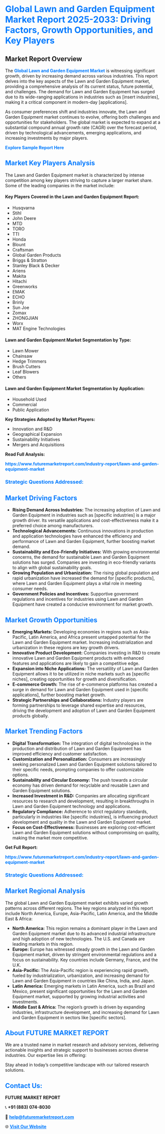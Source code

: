 <h1 style="color: #007BFF;">Global Lawn and Garden Equipment Market Report 2025-2033: Driving Factors, Growth Opportunities, and Key Players</h1>

<section id="overview">
<h2>Market Report Overview</h2>
<p>The <a href="https://www.futuremarketreport.com/industry-report/lawn-and-garden-equipment-market" style="color: #007BFF; text-decoration: none;"><strong>Global Lawn and Garden Equipment Market</strong></a> is witnessing significant growth, driven by increasing demand across various industries. This report delves into the key aspects of the Lawn and Garden Equipment market, providing a comprehensive analysis of its current status, future potential, and challenges. The demand for Lawn and Garden Equipment has surged due to its wide-ranging applications in industries such as [insert industries], making it a critical component in modern-day [applications].</p>
<p>As consumer preferences shift and industries innovate, the Lawn and Garden Equipment market continues to evolve, offering both challenges and opportunities for stakeholders. The global market is expected to expand at a substantial compound annual growth rate (CAGR) over the forecast period, driven by technological advancements, emerging applications, and increasing investments by major players.</p>
</section>

<section id="overview">
<p><a href="https://www.futuremarketreport.com/request-sample/reportId=97085" style="color: #007BFF; text-decoration: none;"><strong>Explore Sample Report Here</strong></a></p>
</section>

<section id="key-players">
<h2 style="color: #007BFF;">Market Key Players Analysis</h2>
<p>The Lawn and Garden Equipment market is characterized by intense competition among key players striving to capture a larger market share. Some of the leading companies in the market include:</p>
<h4>Key Players Covered in the Lawn and Garden Equipment Report:</h4>
<ul><li>Husqvarna</li><li>Stihl</li><li>John Deere</li><li>MTD</li><li>TORO</li><li>TTI</li><li>Honda</li><li>Blount</li><li>Craftsman</li><li>Global Garden Products</li><li>Briggs &amp; Stratton</li><li>Stanley Black &amp; Decker</li><li>Ariens</li><li>Makita</li><li>Hitachi</li><li>Greenworks</li><li>EMAK</li><li>ECHO</li><li>Brinly</li><li>Sun Joe</li><li>Zomax</li><li>ZHONGJIAN</li><li>Worx</li><li>MAT Engine Technologies</li></ul>
<h4>Lawn and Garden Equipment Market Segmentation by Type:</h4>
<ul><li>Lawn Mower</li><li>Chainsaw</li><li>Hedge Trimmers</li><li>Brush Cutters</li><li>Leaf Blowers</li><li>Others</li></ul>

<h4>Lawn and Garden Equipment Market Segmentation by Application:</h4>
<ul><li>Household Used</li><li>Commercial</li><li>Public Application</li></ul>
<p><strong>Key Strategies Adopted by Market Players:</strong></p>
<ul>
<li>Innovation and R&D</li>
<li>Geographical Expansion</li>
<li>Sustainability Initiatives</li>
<li>Mergers and Acquisitions</li>
</ul>
</section>

<section>
<p><strong>Read Full Analysis: </strong></p><a href="https://www.futuremarketreport.com/industry-report/lawn-and-garden-equipment-market" style="color: #007BFF; text-decoration: none;"><strong>https://www.futuremarketreport.com/industry-report/lawn-and-garden-equipment-market</strong></a>
<h3 style="color: #007BFF;">Strategic Questions Addressed:</h3>
</section>

<section id="driving-factors">
<h2 style="color: #007BFF;">Market Driving Factors</h2>
<ul>
<li><strong>Rising Demand Across Industries:</strong> The increasing adoption of Lawn and Garden Equipment in industries such as [specific industries] is a major growth driver. Its versatile applications and cost-effectiveness make it a preferred choice among manufacturers.</li>
<li><strong>Technological Advancements:</strong> Continuous innovations in production and application technologies have enhanced the efficiency and performance of Lawn and Garden Equipment, further boosting market demand.</li>
<li><strong>Sustainability and Eco-Friendly Initiatives:</strong> With growing environmental concerns, the demand for sustainable Lawn and Garden Equipment solutions has surged. Companies are investing in eco-friendly variants to align with global sustainability goals.</li>
<li><strong>Growing Population and Urbanization:</strong> The rising global population and rapid urbanization have increased the demand for [specific products], where Lawn and Garden Equipment plays a vital role in meeting consumer needs.</li>
<li><strong>Government Policies and Incentives:</strong> Supportive government regulations and incentives for industries using Lawn and Garden Equipment have created a conducive environment for market growth.</li>
</ul>
</section>

<section id="growth-opportunities">
<h2 style="color: #007BFF;">Market Growth Opportunities</h2>
<ul>
<li><strong>Emerging Markets:</strong> Developing economies in regions such as Asia-Pacific, Latin America, and Africa present untapped potential for the Lawn and Garden Equipment market. Increasing industrialization and urbanization in these regions are key growth drivers.</li>
<li><strong>Innovative Product Development:</strong> Companies investing in R&D to create innovative Lawn and Garden Equipment products with enhanced features and applications are likely to gain a competitive edge.</li>
<li><strong>Expansion into Niche Applications:</strong> The versatility of Lawn and Garden Equipment allows it to be utilized in niche markets such as [specific niches], creating opportunities for growth and diversification.</li>
<li><strong>E-commerce Growth:</strong> The rise of e-commerce platforms has created a surge in demand for Lawn and Garden Equipment used in [specific applications], further boosting market growth.</li>
<li><strong>Strategic Partnerships and Collaborations:</strong> Industry players are forming partnerships to leverage shared expertise and resources, driving the development and adoption of Lawn and Garden Equipment products globally.</li>
</ul>
</section>

<section id="trending-factors">
<h2 style="color: #007BFF;">Market Trending Factors</h2>
<ul>
<li><strong>Digital Transformation:</strong> The integration of digital technologies in the production and distribution of Lawn and Garden Equipment has improved efficiency and customer satisfaction.</li>
<li><strong>Customization and Personalization:</strong> Consumers are increasingly seeking personalized Lawn and Garden Equipment solutions tailored to their specific needs, prompting companies to offer customizable options.</li>
<li><strong>Sustainability and Circular Economy:</strong> The push towards a circular economy has driven demand for recyclable and reusable Lawn and Garden Equipment solutions.</li>
<li><strong>Increased Investment in R&D:</strong> Companies are allocating significant resources to research and development, resulting in breakthroughs in Lawn and Garden Equipment technology and applications.</li>
<li><strong>Regulatory Compliance:</strong> Adherence to strict regulatory standards, particularly in industries like [specific industries], is influencing product development and quality in the Lawn and Garden Equipment market.</li>
<li><strong>Focus on Cost-Effectiveness:</strong> Businesses are exploring cost-efficient Lawn and Garden Equipment solutions without compromising on quality, making the market more competitive.</li>
</ul>
</section>

<section>
<p><strong>Get Full Report: </strong></p><a href="https://www.futuremarketreport.com/industry-report/lawn-and-garden-equipment-market" style="color: #007BFF; text-decoration: none;"><strong>https://www.futuremarketreport.com/industry-report/lawn-and-garden-equipment-market</strong></a>
<h3 style="color: #007BFF;">Strategic Questions Addressed:</h3>
</section>


<section id="regional-analysis">
<h2 style="color: #007BFF;">Market Regional Analysis</h2>
<p>The global Lawn and Garden Equipment market exhibits varied growth patterns across different regions. The key regions analyzed in this report include North America, Europe, Asia-Pacific, Latin America, and the Middle East & Africa:</p>
<ul>
<li><strong>North America:</strong> This region remains a dominant player in the Lawn and Garden Equipment market due to its advanced industrial infrastructure and high adoption of new technologies. The U.S. and Canada are leading markets in this region.</li>
<li><strong>Europe:</strong> Europe has witnessed steady growth in the Lawn and Garden Equipment market, driven by stringent environmental regulations and a focus on sustainability. Key countries include Germany, France, and the U.K.</li>
<li><strong>Asia-Pacific:</strong> The Asia-Pacific region is experiencing rapid growth, fueled by industrialization, urbanization, and increasing demand for Lawn and Garden Equipment in countries like China, India, and Japan.</li>
<li><strong>Latin America:</strong> Emerging markets in Latin America, such as Brazil and Mexico, present significant opportunities for the Lawn and Garden Equipment market, supported by growing industrial activities and investments.</li>
<li><strong>Middle East & Africa:</strong> The region’s growth is driven by expanding industries, infrastructure development, and increasing demand for Lawn and Garden Equipment in sectors like [specific sectors].</li>
</ul>
</section>

<footer>
<h2 style="color: #007BFF;">About FUTURE MARKET REPORT</h2>
<p>We are a trusted name in market research and advisory services, delivering actionable insights and strategic support to businesses across diverse industries. Our expertise lies in offering:</p>

<p>Stay ahead in today’s competitive landscape with our tailored research solutions.</p>

<h2 style="color: #007BFF;">Contact Us:</h2>
<p><strong>FUTURE MARKET REPORT</strong></p>
<p>📞 <strong>+91 (883) 074-8030</strong></p>
<p>📧 <strong><a href="mailto:help@futuremarketreport.com" style="color: #007BFF;">help@futuremarketreport.com</a></strong></p>
<p>🌐 <strong><a href="https://www.futuremarketreport.com/" style="color: #007BFF;">Visit Our Website</a></strong></p>
</footer>
